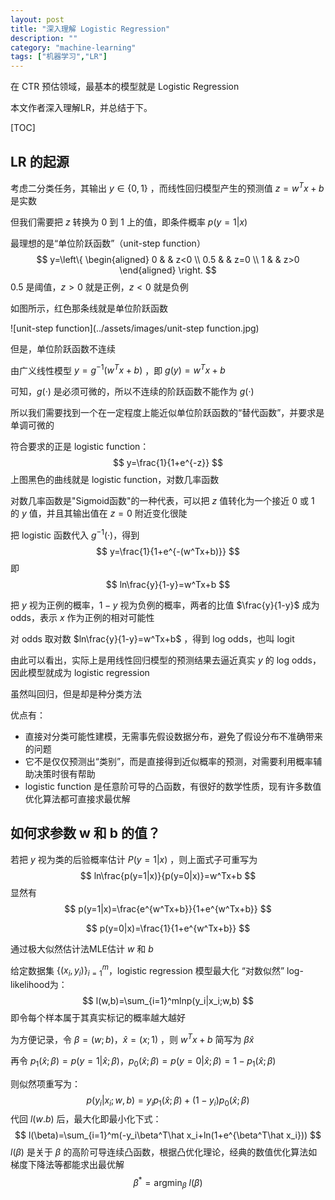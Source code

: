 ```yaml
---
layout: post
title: "深入理解 Logistic Regression"
description: ""
category: "machine-learning"
tags: ["机器学习","LR"]
---
```


在 CTR 预估领域，最基本的模型就是 Logistic Regression

本文作者深入理解LR，并总结于下。

[TOC]

## LR 的起源

考虑二分类任务，其输出 $y\in\{0,1\}$ ，而线性回归模型产生的预测值 $z=w^Tx+b$ 是实数

但我们需要把 $z$ 转换为 $0$ 到 $1$ 上的值，即条件概率 $p(y=1|x)$ 



最理想的是“单位阶跃函数”（unit-step function）
$$
y=\left\{
\begin{aligned}
0 & & z<0 \\
0.5 & & z=0 \\
1 & & z>0
\end{aligned}
\right.
$$
$0.5$ 是阈值，$z>0$ 就是正例，$z<0$ 就是负例

如图所示，红色那条线就是单位阶跃函数

![unit-step function](../assets/images/unit-step function.jpg)



但是，单位阶跃函数不连续

由广义线性模型 $y=g^{-1}(w^Tx+b)$ ，即 $g(y)=w^Tx+b$

可知，$g(·)$ 是必须可微的，所以不连续的阶跃函数不能作为 $g(·)$ 



所以我们需要找到一个在一定程度上能近似单位阶跃函数的“替代函数”，并要求是单调可微的

符合要求的正是 logistic function：
$$
y=\frac{1}{1+e^{-z}}
$$
上图黑色的曲线就是 logistic function，对数几率函数

对数几率函数是"Sigmoid函数"的一种代表，可以把 $z$ 值转化为一个接近 $0$ 或 $1$ 的 $y$ 值，并且其输出值在 $z=0$ 附近变化很陡

把 logistic 函数代入 $g^{-1}(·)$，得到
$$
y=\frac{1}{1+e^{-(w^Tx+b)}}
$$
即
$$
ln\frac{y}{1-y}=w^Tx+b
$$


把 $y$ 视为正例的概率，$1-y$ 视为负例的概率，两者的比值 $\frac{y}{1-y}$ 成为 odds，表示 $x$ 作为正例的相对可能性

对 odds 取对数 $ln\frac{y}{1-y}=w^Tx+b$ ，得到 log odds，也叫 logit



由此可以看出，实际上是用线性回归模型的预测结果去逼近真实 $y$ 的 log odds，因此模型就成为 logistic regression

虽然叫回归，但是却是种分类方法

优点有：

- 直接对分类可能性建模，无需事先假设数据分布，避免了假设分布不准确带来的问题
- 它不是仅仅预测出“类别”，而是直接得到近似概率的预测，对需要利用概率辅助决策时很有帮助
- logistic function 是任意阶可导的凸函数，有很好的数学性质，现有许多数值优化算法都可直接求最优解



## 如何求参数 w 和 b 的值？

若把 $y$ 视为类的后验概率估计 $P(y=1|x)$ ，则上面式子可重写为
$$
ln\frac{p(y=1|x)}{p(y=0|x)}=w^Tx+b
$$
显然有
$$
p(y=1|x)=\frac{e^{w^Tx+b}}{1+e^{w^Tx+b}}
$$

$$
p(y=0|x)=\frac{1}{1+e^{w^Tx+b}}
$$

通过极大似然估计法MLE估计 $w$ 和 $b$

给定数据集 $\{(x_i,y_i)\}_{i=1}^m$，logistic regression 模型最大化 “对数似然” log-likelihood为：
$$
l(w,b)=\sum_{i=1}^mlnp(y_i|x_i;w,b)
$$
即令每个样本属于其真实标记的概率越大越好

为方便记录，令 $\beta=(w;b)$，$\hat x=(x;1)$ ，则 $w^Tx+b$ 简写为 $\beta\hat x$

再令 $p_1(\hat x;\beta)=p(y=1|\hat x;\beta)$，$p_0(\hat x;\beta)=p(y=0|\hat x;\beta)=1-p_1(\hat x;\beta)$

则似然项重写为：
$$
p(y_i|x_i;w,b)=y_ip_1(\hat x;\beta)+(1-y_i)p_0(\hat x;\beta)
$$
代回 $l(w.b)$ 后，最大化即最小化下式：
$$
l(\beta)=\sum_{i=1}^m(-y_i\beta^T\hat x_i+ln(1+e^{\beta^T\hat x_i}))
$$
$l(\beta)$ 是关于 $\beta$ 的高阶可导连续凸函数，根据凸优化理论，经典的数值优化算法如梯度下降法等都能求出最优解
$$
\beta^*=\begin{equation}
	\mathop{\arg\min}_{\beta} \ l(\beta)
\end{equation}
$$






